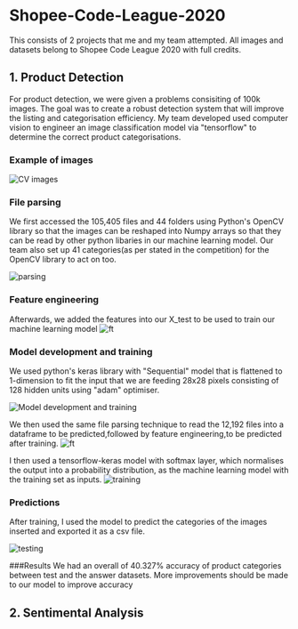 # Shopee-Code-League-2020
This consists of 2 projects that me and my team attempted. All images and datasets belong to Shopee Code League 2020 with full credits.
## 1. Product Detection

For product detection, we were given a problems consisiting of 100k images. The goal was to create a robust detection system that will improve the listing and categorisation efficiency. My team developed used computer vision to engineer an image classification model via "tensorflow" to determine the correct product categorisations.

### Example of images
 ![CV images](https://github.com/JiaJun98/Shopee-Code-League-2020/blob/main/Product%20Detection/Image_classification(1).PNG)
 
 ### File parsing
 We first accessed the 105,405 files and 44 folders using Python's OpenCV library so that the images can be reshaped into Numpy arrays so that they can be read by other python libaries in our machine learning model. Our team also set up 41 categories(as per stated in the competition) for the OpenCV library to act on too.
 
 ![parsing](https://github.com/JiaJun98/Shopee-Code-League-2020/blob/main/Product%20Detection/OpenCV.PNG)
 
 ### Feature engineering
 Afterwards, we added the features into our X_test to be used to train our machine learning model
 ![ft](https://github.com/JiaJun98/Shopee-Code-League-2020/blob/main/Product%20Detection/Feature%20Engineering.PNG)
 
 ### Model development and training
 We used python's keras library with "Sequential" model that is flattened to 1-dimension to fit the input that we are feeding 28x28 pixels consisting of 128 hidden units using "adam" optimiser. 
 
 ![Model development and training](https://github.com/JiaJun98/Shopee-Code-League-2020/blob/main/Product%20Detection/Feature%20Engineering.PNG)
 
 We then used the same file parsing technique to read the 12,192 files into a dataframe to be predicted,followed by feature engineering,to be predicted after training. 
 ![ft](https://github.com/JiaJun98/Shopee-Code-League-2020/blob/main/Product%20Detection/OpenCV(1).PNG)
 
 I then used a tensorflow-keras model with softmax layer, which normalises the output into a probability distribution, as the machine learning model with the training set as inputs.
 ![training](https://github.com/JiaJun98/Shopee-Code-League-2020/blob/main/Product%20Detection/Training.PNG)

 ### Predictions
 After training, I used the model to predict the categories of the images inserted and exported it as a csv file.
 
 ![testing](https://github.com/JiaJun98/Shopee-Code-League-2020/blob/main/Product%20Detection/Testing.PNG)
 
 ###Results
 We had an overall of 40.327% accuracy of product categories between test and the answer datasets. More improvements should be made to our model to improve accuracy

## 2. Sentimental Analysis

